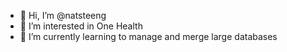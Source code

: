 - 👋 Hi, I’m @natsteeng
- 👀 I’m interested in One Health
- 🌱 I’m currently learning to manage and merge large databases

<!---
natsteeng/natsteeng is a ✨ special ✨ repository because its `README.md` (this file) appears on your GitHub profile.
You can click the Preview link to take a look at your changes.
--->
